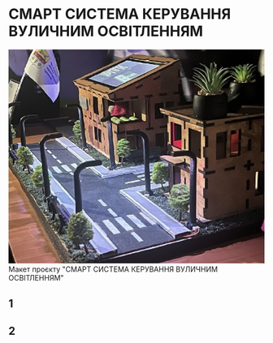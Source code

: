 # СМАРТ СИСТЕМА КЕРУВАННЯ ВУЛИЧНИМ ОСВІТЛЕННЯМ
![photo1](/imgs/1.jpg)
<br>Макет проєкту "СМАРТ СИСТЕМА КЕРУВАННЯ ВУЛИЧНИМ ОСВІТЛЕННЯМ"

## 1
## 2
